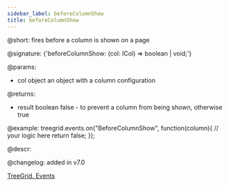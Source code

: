 ```yaml
---
sidebar_label: beforeColumnShow
title: beforeColumnShow
---          
```


@short: fires before a column is shown on a page

@signature: {'beforeColumnShow: (col: ICol) => boolean | void;'}

@params: 
- col   object  an object with a column configuration

@returns:
- result	boolean		false - to prevent a column from being shown, otherwise true

@example:
treegrid.events.on("BeforeColumnShow", function(column){
    // your logic here
    return false;
});


@descr:

@changelog: added in v7.0

[TreeGrid. Events](https://snippet.dhtmlx.com/sgwnxshe)
